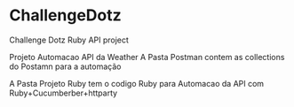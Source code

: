 # ChallengeDotz
Challenge Dotz Ruby API project

Projeto Automacao API da Weather
A Pasta Postman contem as collections do Postamn para a automação

A Pasta Projeto Ruby tem o codigo Ruby para Automacao da API com Ruby+Cucumberber+httparty

